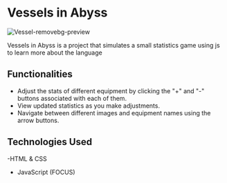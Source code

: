 # Vessels in Abyss


![Vessel-removebg-preview](https://github.com/LucasLima0202/vessels-in-abyss/assets/99288439/412a287f-0563-4883-9610-da12a9efcac5)

Vessels in Abyss is a project that simulates a small statistics game using js to learn more about the language

## Functionalities

- Adjust the stats of different equipment by clicking the "+" and "-" buttons associated with each of them.
- View updated statistics as you make adjustments.
- Navigate between different images and equipment names using the arrow buttons.

## Technologies Used

-HTML & CSS
- JavaScript (FOCUS)
